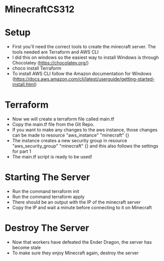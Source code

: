 # MinecraftCS312
# Setup
- First you'll need the correct tools to create the minecraft server. The tools needed are Terraform and AWS CLI
- I did this on windows so the easiest way to install Windows is through Chocolatey (https://chocolatey.org/)
- choco install Terraform
- To install AWS CLI follow the Amazon documentation for Windows (https://docs.aws.amazon.com/cli/latest/userguide/getting-started-install.html)
# Terraform
- Now we will create a terraform file called main.tf
- Copy the main.tf file from the Git Repo.
- If you want to make any changes to the aws instance, those changes can be made to resource "aws_instance" "minecraft" {}
- The instance creates a new security group in resource "aws_security_group" "minecraft" {} and this also follows the settings for part 1
- The main.tf script is ready to be used!
# Starting The Server
- Run the command terraform init
- Run the command terraform apply
- There should be an output with the IP of the minecraft server
- Copy the IP and wait a minute before connecting to it on Minecraft
# Destroy The Server
- Now that workers have defeated the Ender Dragon, the server has become stale
- To make sure they enjoy Minecraft again, destroy the server
